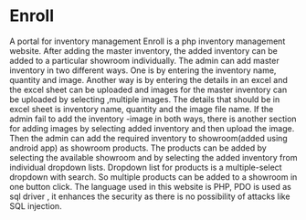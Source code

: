 # Enroll
A portal for inventory management
Enroll is a php inventory management website. After adding the master inventory, the added inventory can be added to a particular showroom individually. The admin can add master inventory in two different ways. One is by entering the inventory name, quantity and image. Another way is by entering the details in an excel and the excel sheet can be uploaded and images for the master inventory can be uploaded by selecting ,multiple images. The details that should be in excel sheet is inventory name, quantity and the image file name. If the admin fail to add the inventory -image in both ways, there is another section for adding images by selecting added inventory and then upload the image. Then the admin can add the required inventory to showroom(added using android app) as showroom products. The products can be added by selecting the available showroom and by selecting the added inventory from individual dropdown lists. Dropdown list for products is a multiple-select dropdown with search. So multiple products can be added to a showroom in one button click.
                 The language used in this website is PHP, PDO is used as sql driver , it enhances the security as there is no possibility of attacks like SQL injection. 
